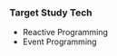 <html>
    <body>
        <h3>Target Study Tech</h3>
        <ul>
            <li>Reactive Programming</li>
            <li>Event Programming</li>
        </ul>
    </body>
</html>
